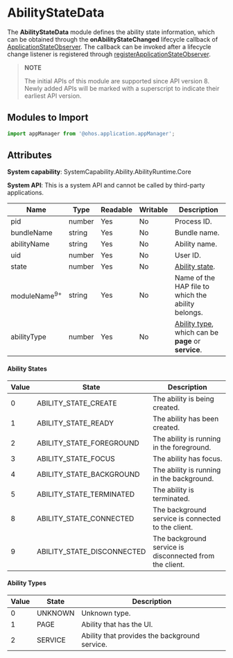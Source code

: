 # AbilityStateData

The **AbilityStateData** module defines the ability state information, which can be obtained through the **onAbilityStateChanged** lifecycle callback of [ApplicationStateObserver](js-apis-inner-application-applicationStateObserver.md). The callback can be invoked after a lifecycle change listener is registered through [registerApplicationStateObserver](js-apis-application-appManager.md#appmanagerregisterapplicationstateobserver).

> **NOTE**
> 
> The initial APIs of this module are supported since API version 8. Newly added APIs will be marked with a superscript to indicate their earliest API version. 

## Modules to Import

```ts
import appManager from '@ohos.application.appManager';
```

## Attributes

**System capability**: SystemCapability.Ability.AbilityRuntime.Core

**System API**: This is a system API and cannot be called by third-party applications.

| Name                    | Type    | Readable| Writable| Description                      |
| ----------------------- | ---------| ---- | ---- | ------------------------- |
| pid                     | number   | Yes  | No  | Process ID.                   |
| bundleName              | string   | Yes  | No | Bundle name.         |
| abilityName            | string   | Yes  | No  | Ability name.              |
| uid                    | number   | Yes  | No  | User ID.                 |
| state                   | number   | Yes  | No  | [Ability state](#ability-states).               |
| moduleName<sup>9+</sup> | string   | Yes  | No  | Name of the HAP file to which the ability belongs.   |
| abilityType | number | Yes  | No  | [Ability type](#ability-types), which can be **page** or **service**.|

#### Ability States

| Value  | State                      | Description                  |
| ---- | -------------------------- | ---------------------- |
| 0    | ABILITY_STATE_CREATE       | The ability is being created.     |
| 1    | ABILITY_STATE_READY        | The ability has been created.     |
| 2    | ABILITY_STATE_FOREGROUND   | The ability is running in the foreground.       |
| 3    | ABILITY_STATE_FOCUS        | The ability has focus.       |
| 4    | ABILITY_STATE_BACKGROUND   | The ability is running in the background.       |
| 5    | ABILITY_STATE_TERMINATED   | The ability is terminated.       |
| 8    | ABILITY_STATE_CONNECTED    | The background service is connected to the client.|
| 9    | ABILITY_STATE_DISCONNECTED | The background service is disconnected from the client.|

#### Ability Types

| Value  | State   | Description                 |
| ---- | ------- | --------------------- |
| 0    | UNKNOWN | Unknown type.             |
| 1    | PAGE    | Ability that has the UI.  |
| 2    | SERVICE | Ability that provides the background service.|
